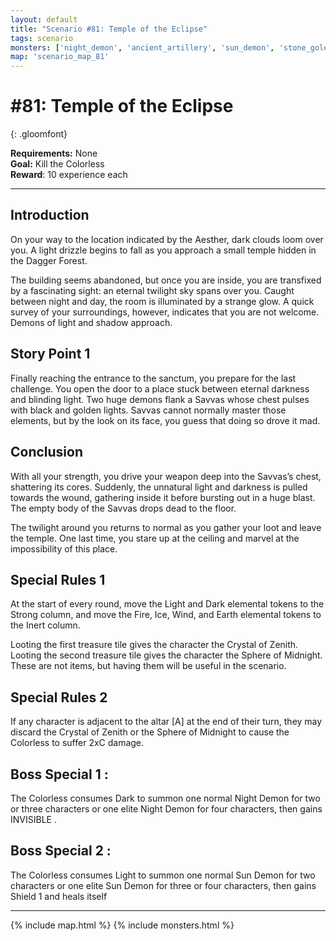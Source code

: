 ```yaml
---
layout: default
title: "Scenario #81: Temple of the Eclipse"
tags: scenario
monsters: ['night_demon', 'ancient_artillery', 'sun_demon', 'stone_golem', 'colorless']
map: 'scenario_map_81'
---
```


# #81: Temple of the Eclipse
{: .gloomfont}

__Requirements:__ None <br>
__Goal:__ Kill the Colorless <br>
__Reward__: 10 experience each <br>

***


## Introduction

On your way to the location indicated by the Aesther, dark clouds loom over you. A light
drizzle begins to fall as you approach a small temple hidden in the Dagger Forest.

The building seems abandoned, but once you are inside, you are transfixed by a fascinating
sight: an eternal twilight sky spans over you. Caught between night and day, the room is
illuminated by a strange glow. A quick survey of your surroundings, however, indicates that
you are not welcome. Demons of light and shadow approach.

## Story Point 1

Finally reaching the entrance to the sanctum, you prepare for the last challenge. You open
the door to a place stuck between eternal darkness and blinding light. Two huge demons flank
a Savvas whose chest pulses with black and golden lights. Savvas cannot normally master
those elements, but by the look on its face, you guess that doing so drove it mad.

## Conclusion

With all your strength, you drive your weapon deep
into the Savvas’s chest, shattering its cores. Suddenly, the unnatural light and darkness
is pulled towards the wound, gathering inside it before bursting out in a huge blast.
The empty body of the Savvas drops dead to the floor.

The twilight around you returns to normal as you gather your loot and leave the temple. One
last time, you stare up at the ceiling and marvel at the impossibility of this place.

## Special Rules 1

At the start of every round, move the Light and Dark elemental tokens to the Strong column,
and move the Fire, Ice, Wind, and Earth elemental tokens to the Inert column.

Looting the first treasure tile gives the character the Crystal of Zenith. Looting the second treasure
tile gives the character the Sphere of Midnight. These are not items, but having them will be
useful in the scenario.

## Special Rules 2

If any character is adjacent to the altar [A] at the end of their turn, they may discard the Crystal
of Zenith or the Sphere of Midnight to cause the Colorless to suffer 2xC damage.

## Boss Special 1 :

The Colorless consumes Dark to summon one normal Night Demon for two or three characters
or one elite Night Demon for four characters, then gains INVISIBLE .

## Boss Special 2 :

The Colorless consumes Light to summon one normal Sun Demon for two characters or one elite
Sun Demon for three or four characters, then gains Shield 1 and heals itself


***

{% include map.html %}
{% include monsters.html %}

